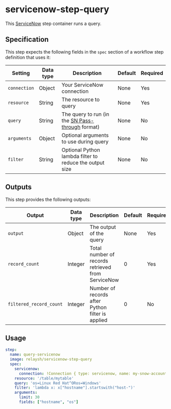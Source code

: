 # servicenow-step-query

This [ServiceNow](https://servicenow.com) step container runs a query.

## Specification

This step expects the following fields in the `spec` section of a workflow step definition that uses it:

| Setting      | Data type | Description | Default | Required |
| ------------ | --------- | ----------- | ------- | -------- |
| `connection` | Object    | Your ServiceNow connection | None | Yes |
| `resource`   | String    | The resource to query      | None | Yes |
| `query`      | String    | The query to run (in the [SN Pass-through](https://pysnow.readthedocs.io/en/latest/usage/query.html#sn-pass-through) format) | None | No |
| `arguments`  | Object    | Optional arguments to use during query | None | No |
| `filter`     | String    | Optional Python lambda filter to reduce the output size | None | No |

## Outputs

This step provides the following outputs:

| Output                  | Data type | Description                                       | Default | Required |
| ----------------------- | --------- | ------------------------------------------------- | ------- | -------- |
| `output`                | Object    | The output of the query                           | None    | Yes      |
| `record_count`          | Integer   | Total number of records retrieved from ServiceNow | 0       | Yes      |
| `filtered_record_count` | Integer   | Number of records after Python filter is applied  | 0       | No       |

## Usage

```yaml
step:
  name: query-servicenow
  image: relaysh/servicenow-step-query
  spec:
    servicenow:
      connection: !Connection { type: servicenow, name: my-snow-account }
    resource: '/table/mytable'
    query: 'os=Linux Red Hat^ORos=Windows'
    filter: 'lambda x: x["hostname"].startswith("host-")'
    arguments:
      limit: 30
      fields: ["hostname", "os"]
```